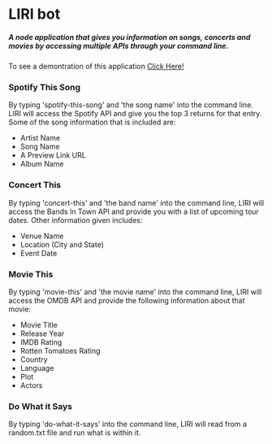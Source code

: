 # LIRI bot

##### A node application that gives you information on songs, concerts and movies by accessing multiple APIs through your command line.

To see a demontration of this application [Click Here!](https://)

### Spotify This Song 

By typing 'spotify-this-song' and 'the song name' into the command line. LIRI will access the Spotify API and give you the top 3 returns for that entry. Some of the song information that is included are:

* Artist Name
* Song Name
* A Preview Link URL
* Album Name

### Concert This

By typing 'concert-this' and 'the band name' into the command line, LIRI will access the Bands In Town API and provide you with a list of upcoming tour dates. Other information given includes:

* Venue Name
* Location (City and State)
* Event Date

### Movie This

By typing 'movie-this' and 'the movie name' into the command line, LIRI will access the OMDB API and provide the following information about that movie:

* Movie Title
* Release Year
* IMDB Rating
* Rotten Tomatoes Rating
* Country
* Language
* Plot
* Actors

### Do What it Says

By typing 'do-what-it-says' into the command line, LIRI will read from a random.txt file and run what is within it. 





